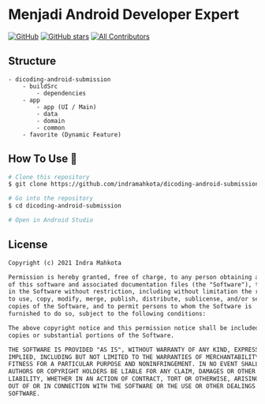 # Menjadi Android Developer Expert

[![GitHub](https://img.shields.io/github/license/indramahkota/dicoding-android-submission?color=blue)](https://github.com/indramahkota/dicoding-android-submission/blob/master/LICENSE) [![GitHub stars](https://img.shields.io/github/stars/indramahkota/dicoding-android-submission)](https://github.com/indramahkota/dicoding-android-submission/stargazers)  [![All Contributors](https://img.shields.io/badge/all_contributors-1-orange.svg?style=flat-square)](#contributors)

## Structure
```
- dicoding-android-submission
    - buildSrc
        - dependencies
    - app
        - app (UI / Main)
        - data
        - domain
        - common
    - favorite (Dynamic Feature)
```

## How To Use 🔧

```bash
# Clone this repository
$ git clone https://github.com/indramahkota/dicoding-android-submission.git

# Go into the repository
$ cd dicoding-android-submission

# Open in Android Studio
```

## License

```markdown
Copyright (c) 2021 Indra Mahkota

Permission is hereby granted, free of charge, to any person obtaining a copy
of this software and associated documentation files (the "Software"), to deal
in the Software without restriction, including without limitation the rights
to use, copy, modify, merge, publish, distribute, sublicense, and/or sell
copies of the Software, and to permit persons to whom the Software is
furnished to do so, subject to the following conditions:

The above copyright notice and this permission notice shall be included in all
copies or substantial portions of the Software.

THE SOFTWARE IS PROVIDED "AS IS", WITHOUT WARRANTY OF ANY KIND, EXPRESS OR
IMPLIED, INCLUDING BUT NOT LIMITED TO THE WARRANTIES OF MERCHANTABILITY,
FITNESS FOR A PARTICULAR PURPOSE AND NONINFRINGEMENT. IN NO EVENT SHALL THE
AUTHORS OR COPYRIGHT HOLDERS BE LIABLE FOR ANY CLAIM, DAMAGES OR OTHER
LIABILITY, WHETHER IN AN ACTION OF CONTRACT, TORT OR OTHERWISE, ARISING FROM,
OUT OF OR IN CONNECTION WITH THE SOFTWARE OR THE USE OR OTHER DEALINGS IN THE
SOFTWARE.
